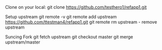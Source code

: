 Clone on your local:
git clone https://github.com/testhero1/refapp1.git

Setup upstream 
git remote -v
git remote add upstream https://github.com/ttestman4/refapp1.git
git remote rm upstream - remove upstream

Suncing Fork
git fetch upstream
git checkout master
git merge upstream/master


